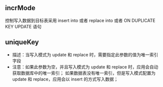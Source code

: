 ## incrMode

控制写入数据到目标表采用 insert into 或者 replace into 或者 ON DUPLICATE KEY UPDATE 语句

## uniqueKey

* 描述：当写入模式为 update 和 replace 时，需要指定此参数的值为唯一索引字段
* 注意：如果此参数为空，并且写入模式为 update 和 replace 时，应用会自动获取数据库中的唯一索引；
如果数据表没有唯一索引，但是写入模式配置为 update 和 replace，应用会以 insert 的方式写入数据；

